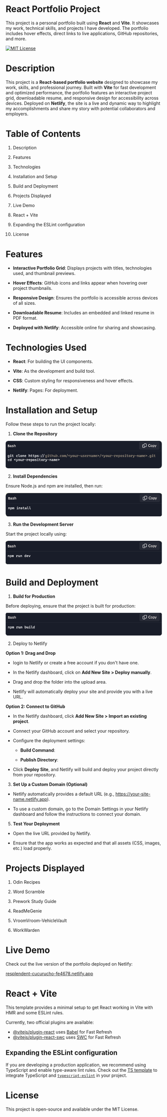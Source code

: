 # React Portfolio Project

This project is a personal portfolio built using **React** and **Vite**. It showcases my work, technical skills, and projects I have developed. The portfolio includes hover effects, direct links to live applications, GitHub repositories, and more.

[![MIT License](https://img.shields.io/badge/License-MIT-yellow.svg)](./LICENSE)

# Description

This project is a **React-based portfolio website** designed to showcase my work, skills, and professional journey. Built with **Vite** for fast development and optimized performance, the portfolio features an interactive project grid, downloadable resume, and responsive design for accessibility across devices. Deployed on **Netlify**, the site is a live and dynamic way to highlight my accomplishments and share my story with potential collaborators and employers.

# Table of Contents

1. Description

2. Features

3. Technologies

4. Installation and Setup

5. Build and Deployment

6. Projects Displayed

7. Live Demo

8. React + Vite

9. Expanding the ESLint configuration

10. License

# Features

* **Interactive Portfolio Grid**: Displays projects with titles, technologies used, and thumbnail previews.

* **Hover Effects**: GitHub icons and links appear when hovering over project thumbnails.

* **Responsive Design**: Ensures the portfolio is accessible across devices of all sizes.

* **Downloadable Resume**: Includes an embedded and linked resume in PDF format.

* **Deployed with Netlify**: Accessible online for sharing and showcasing.

# Technologies Used

* **React**: For building the UI components.

* **Vite**: As the development and build tool.

* **CSS**: Custom styling for responsiveness and hover effects.

* **Netlify**: Pages: For deployment.

# Installation and Setup
Follow these steps to run the project locally:

1. **Clone the Repository**

![Step 1: Clone the Repository](public/Icons/step1.png)

2. **Install Dependencies**
 
Ensure Node.js and npm are installed, then run:

![Step 2: Clone the Repository](public/Icons/step2.png)

3. **Run the Development Server**

Start the project locally using:

![Step 3: Clone the Repository](public/Icons/step3.png)
 
# Build and Deployment

1. **Build for Production**

Before deploying, ensure that the project is built for production:

![Step 1: Build for Production](public/Icons/build.png)

2. Deploy to Netlify
   
**Option 1: Drag and Drop**

* login to Netlify or create a free account if you don't have one.
  
* In the Netlify dashboard, click on **Add New Site > Deploy manually**.

* Drag and drop the <dist> folder into the upload area.

* Netlify will automatically deploy your site and provide you with a live URL.

**Option 2: Connect to GitHub**

* In the Netlify dashboard, click **Add New Site > Import an existing project**.

* Connect your GitHub account and select your repository.

* Configure the deployment settings:

   * **Build Command**: <npm run build>

   * **Publish Directory**: <dist> 

* Click **Deploy Site**, and Netlify will build and deploy your project directly from your repository.

3. **Set Up a Custom Domain (Optional)**

* Netlify automatically provides a default URL (e.g., https://your-site-name.netlify.app).

* To use a custom domain, go to the Domain Settings in your Netlify dashboard and follow the instructions to connect your domain.  

5. **Test Your Deployment**

* Open the live URL provided by Netlify.

* Ensure that the app works as expected and that all assets (CSS, images, etc.) load properly.
  
# Projects Displayed

1. Odin Recipes

2. Word Scramble

3. Prework Study Guide

4. ReadMeGenie

5. VroomVroom-VehicleVault

6. WorkWarden

# Live Demo

Check out the live version of the portfolio deployed on Netlify:

[resplendent-cucurucho-fe4678.netlify.app](https://resplendent-cucurucho-fe4678.netlify.app/)

# React + Vite

This template provides a minimal setup to get React working in Vite with HMR and some ESLint rules.

Currently, two official plugins are available:

- [@vitejs/plugin-react](https://github.com/vitejs/vite-plugin-react/blob/main/packages/plugin-react/README.md) uses [Babel](https://babeljs.io/) for Fast Refresh
- [@vitejs/plugin-react-swc](https://github.com/vitejs/vite-plugin-react-swc) uses [SWC](https://swc.rs/) for Fast Refresh

## Expanding the ESLint configuration

If you are developing a production application, we recommend using TypeScript and enable type-aware lint rules. Check out the [TS template](https://github.com/vitejs/vite/tree/main/packages/create-vite/template-react-ts) to integrate TypeScript and [`typescript-eslint`](https://typescript-eslint.io) in your project.

# License

This project is open-source and available under the MIT License.


